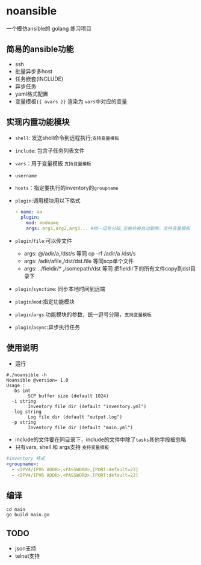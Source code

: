 # noansible

一个模仿ansible的 golang 练习项目

## 简易的ansible功能

- ssh
- 批量异步多host
- 任务嵌套(INCLUDE)
- 异步任务
- yaml格式配置
- 变量模板`{{ avars }}` 渲染为 `vars`中对应的变量


## 实现内置功能模块
- `shell`: 发送shell命令到远程执行;`支持变量模板`
- `include`: 包含子任务列表文件
- `vars`：用于变量模板 `支持变量模板`
- `username`
- `hosts`：指定要执行的inventory的`groupname`

- `plugin`:调用模块用以下格式
  ```yaml
  - name: aa
    plugin:
      mod: modname
      args: arg1,arg2,arg3... #统一逗号分隔,空格会被自动删除，支持变量模板
  ```

- `plugin`/`file`:可以传文件
  * args: @/adir/a,/dst/s 等同 cp -rf /adir/a /dst/s
  * args: /adir/afile,/dst/dst.file 等同scp单个文件
  * args: ../fieldir/* ,/somepath/dst 等同 把fieldir下的所有文件copy到dst目录下
  
- `plugin`/`synctime`: 同步本地时间到远端
- `plugin`/`mod`:指定功能模块
- `plugin`/`args`:功能模块的参数，统一逗号分隔，`支持变量模板`
- `plugin`/`async`:异步执行任务

## 使用说明

- 运行

```shell
#./noansible -h
Noansible @version= 1.0
Usage :
  -bs int
        SCP buffer size (default 1024)
  -i string
        Inventory file dir (default "inventory.yml")
  -log string
        Log file dir (default "output.log")
  -p string
        Inventory file dir (default "main.yml")

```

- include的文件要在同目录下，include的文件中除了`tasks`其他字段被忽略
- 只有vars, shell 和  args支持 `支持变量模板`

```yaml
#inventory 格式
<groupname>:
  - <IPV4/IPV6 ADDR>,<PASSWORD>,[PORT:default=22]
  - <IPV4/IPV6 ADDR>,<PASSWORD>,[PORT:default=22]
```


## 编译

```shell
cd main
go build main.go
```

## TODO

- json支持
- telnet支持